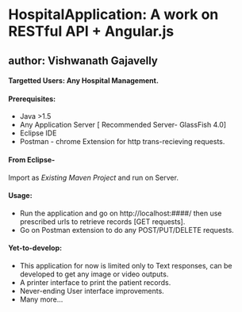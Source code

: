 # HospitalApplication: A work on RESTful API + Angular.js

## author: Vishwanath Gajavelly

#### Targetted Users: Any Hospital Management.

#### Prerequisites:

- Java >1.5
- Any Application Server [ Recommended Server- GlassFish 4.0]
- Eclipse IDE
- Postman - chrome Extension for http trans-recieving requests. 

#### From Eclipse-

Import as *Existing Maven Project* and run on Server.

#### Usage:

- Run the application and go on http://localhost:####/ then use prescribed urls to retrieve records [GET requests].
- Go on Postman extension to do any POST/PUT/DELETE requests.

#### Yet-to-develop:

- This application for now is limited only to Text responses, can be developed to get any image or video outputs.
- A printer interface to print the patient records.
- Never-ending User interface improvements.
- Many more...
